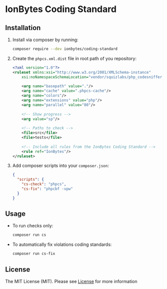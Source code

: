 # IonBytes Coding Standard

## Installation

1. Install via composer by running:
    ```bash
    composer require --dev ionbytes/coding-standard
    ```
2. Create the `phpcs.xml.dist` file in root path of you repository:
    ```xml
    <?xml version="1.0"?>
    <ruleset xmlns:xsi="http://www.w3.org/2001/XMLSchema-instance"
        xsi:noNamespaceSchemaLocation="vendor/squizlabs/php_codesniffer/phpcs.xsd">
        
        <arg name="basepath" value="."/>
        <arg name="cache" value=".phpcs-cache"/>
        <arg name="colors"/>
        <arg name="extensions" value="php"/>
        <arg name="parallel" value="80"/>
        
        <!-- Show progress -->
        <arg value="sp"/>
        
        <!-- Paths to check -->
        <file>src</file>
        <file>tests</file>
        
        <!-- Include all rules from the IonBytes Coding Standard -->
        <rule ref="IonBytes"/>
    </ruleset>
    ```
3. Add composer scripts into your `composer.json`:
    ```json lines
    {
      "scripts": {
        "cs-check": "phpcs",
        "cs-fix": "phpcbf -vpw"
      }
    }
    ```

## Usage

- To run checks only:

  ```bash
  composer run cs
  ```

- To automatically fix violations coding standards:

  ```bash
  composer run cs-fix
  ```

## License

The MIT License (MIT). Please see [License](LICENSE) for more information
